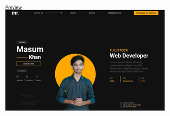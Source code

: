 <a href="https://masumkhanarfat.github.io/frist-portfolio/">Preview</a>
![ss](https://raw.githubusercontent.com/masumkhanarfat/frist-portfolio/main/IMG_20240905_083638.jpg)
